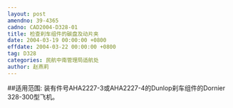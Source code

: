 ```yaml
---
layout: post
amendno: 39-4365
cadno: CAD2004-D328-01
title: 检查刹车组件的碳盘及动片夹
date: 2004-03-19 00:00:00 +0800
effdate: 2004-03-22 00:00:00 +0800
tag: D328
categories: 民航中南管理局适航处
author: 赵燕莉
---
```


##适用范围:
装有件号AHA2227-3或AHA2227-4的Dunlop刹车组件的Dornier 328-300型飞机。

